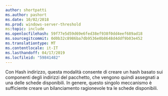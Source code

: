 ```yaml
---
author: shortpatti
ms.author: pashort
ms.date: 10/02/2018
ms.prod: windows-server-threshold
ms:topic: include
ms.openlocfilehash: 59f77e5d59d69e6fed38ef938f0dd4eef689ad18
ms.sourcegitcommit: 0d0b32c8986ba7db9536e0b8648d4ddf9b03e452
ms.translationtype: MT
ms.contentlocale: it-IT
ms.lasthandoff: 04/17/2019
ms.locfileid: "59841482"
---
```

Con Hash indirizzo, questa modalità consente di creare un hash basato sui componenti degli indirizzi del pacchetto, che vengono quindi assegnati a una delle schede disponibili. In genere, questo singolo meccanismo è sufficiente creare un bilanciamento ragionevole tra le schede disponibili.